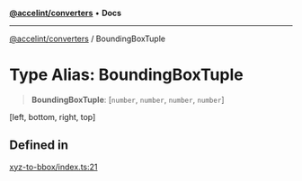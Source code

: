 [**@accelint/converters**](../README.md) • **Docs**

***

[@accelint/converters](../README.md) / BoundingBoxTuple

# Type Alias: BoundingBoxTuple

> **BoundingBoxTuple**: [`number`, `number`, `number`, `number`]

[left, bottom, right, top]

## Defined in

[xyz-to-bbox/index.ts:21](https://github.com/gohypergiant/standard-toolkit/blob/258694cea8ed8bbd956b3cf5da47c2c9debcf127/packages/converters/src/xyz-to-bbox/index.ts#L21)

